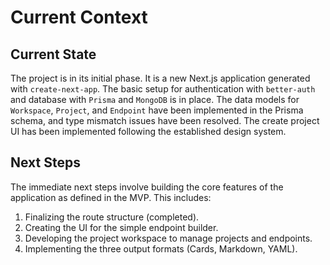 # Current Context

## Current State

The project is in its initial phase. It is a new Next.js application generated with `create-next-app`. The basic setup for authentication with `better-auth` and database with `Prisma` and `MongoDB` is in place. The data models for `Workspace`, `Project`, and `Endpoint` have been implemented in the Prisma schema, and type mismatch issues have been resolved. The create project UI has been implemented following the established design system.

## Next Steps

The immediate next steps involve building the core features of the application as defined in the MVP. This includes:

1.  Finalizing the route structure (completed).
2.  Creating the UI for the simple endpoint builder.
3.  Developing the project workspace to manage projects and endpoints.
4.  Implementing the three output formats (Cards, Markdown, YAML).

